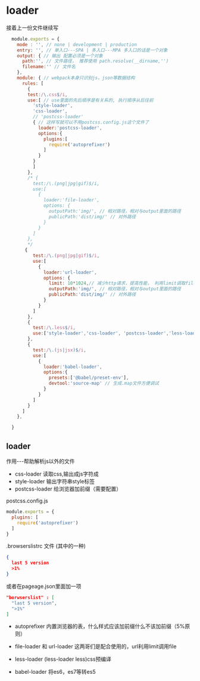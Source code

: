 # loader

接着上一份文件继续写

  ```js
    module.exports = {
      mode : '', // none | development | production
      entry: '', // 单入口---SPA | 多入口---MPA 多入口的话是一个对象
      output: { // 输出 配置必须是一个对象
        path:'', // 文件路径， 推荐使用 path.resolve(__dirname,'')
        filename:'' // 文件名
      },
      module: { // webpack本身只识别js，json等数据结构
        rules: [
          {
          test:/\.css$/i,
          use:[ // use里面的先后顺序是有关系的, 执行顺序从后往前
            'style-loader',
            'css-loader',
            // 'postcss-loader'
            { // 这样写就可以不用postcss.config.js这个文件了
              loader:'postcss-loader',
              options:{
                plugins:[
                  require('autoprefixer')
                ]
              }
            }
            ]
          },
          /* {
            test:/\.(png|jpg|gif)$/i,
            use:[
              {
                loader:'file-loader',
                options: {
                  outputPath:'img/', // 相对路径，相对与output里面的路径
                  publicPath:'dist/img/' // 对外路径
                }
              }
            ]
          },
          */
         {
            test:/\.(png|jpg|gif)$/i,
            use:[
              {
                loader:'url-loader',
                options: {
                  limit: 10*1024,// 减少http请求，提高性能， 利用limit调取file-loader
                  outputPath:'img/', // 相对路径，相对与output里面的路径
                  publicPath:'dist/img/' // 对外路径
                }
              }
            ]
          },
          {
            test:/\.less$/i,
            use:['style-loader','css-loader', 'postcss-loader','less-loader']
          },
          {
            test:/\.(js|jsx)$/i,
            use:[
              {
                loader:'babel-loader',
                options:{
                  presets:['@babel/preset-env'],
                  devtool:'source-map' // 生成.map文件方便调试
                }
              }
            ]
          }
        ]
      },

    }
  ```

  ## loader

作用---帮助解析js以外的文件

* css-loader        读取css,输出成js字符成
* style-loader      输出字符串style标签
* postcss-loader    给浏览器加前缀（需要配置）

postcss.config.js

```js
module.exports = {
  plugins: [
    require('autoprefixer')
  ]
}
```

.browserslistrc 文件 (其中的一种)

``` json
{
  last 5 version
  >1%
}
```

或者在pageage.json里面加一项

```json
"borwserslist" : [
  "last 5 version",
  ">1%"
]
```

* autoprefixer      内置浏览器的表，什么样式应该加前缀什么不该加前缀（5%原则）

* file-loader 和 url-loader 这两哥们是配合使用的，url利用limit调用file

* less-loader (less-loader less)css预编译

* babel-loader      将es6，es7等转es5



<gitask />